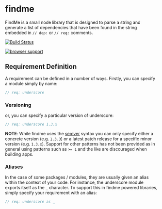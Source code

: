 # findme

FindMe is a small node library that is designed to parse a string and generate a list of dependencies that have been found in the string embedded in `// dep:` or `// req:` comments.

<a href="http://travis-ci.org/#!/DamonOehlman/findme"><img src="https://secure.travis-ci.org/DamonOehlman/findme.png" alt="Build Status"></a>

[![browser support](https://ci.testling.com/buildjs/findme.png)](https://ci.testling.com/buildjs/findme)

## Requirement Definition

A requirement can be defined in a number of ways. Firstly, you can specify a module simply by name:

```js
// req: underscore
```

### Versioning

or, you can specify a particular version of underscore:

```js
// req: underscore 1.3.x
```

__NOTE__: While findme uses the [semver](http://semver.org/) syntax you can only specify either a concrete version (e.g. `1.3.3`) or a latest patch release for a specific minor version (e.g. `1.3.x`).  Support for other patterns has not been provided as in general using patterns such as `>= 1` and the like are discouraged when building apps.

### Aliases

In the case of some packages / modules, they are usually given an alias within the context of your code.  For instance, the underscore module exports itself as the `_` character.  To support this in findme powered libraries, simply specify your requirement with an alias:

```js
// req: underscore as _
```